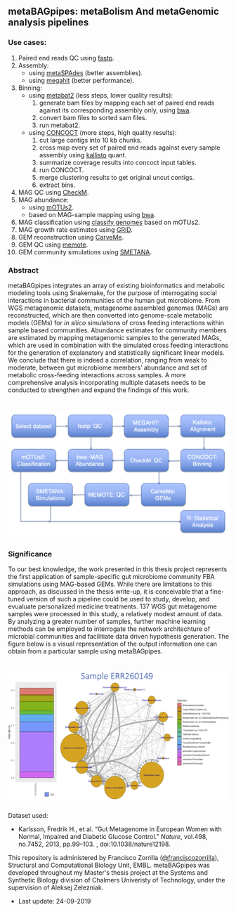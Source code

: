 ## metaBAGpipes: metaBolism And metaGenomic analysis pipelines

### Use cases:

1. Paired end reads QC using [fastp](https://github.com/OpenGene/fastp).
2. Assembly:
      * using [metaSPAdes](https://github.com/ablab/spades) (better assemblies).
      * using [megahit](https://github.com/voutcn/megahit) (better performance).
3. Binning:
      * using [metabat2](https://bitbucket.org/berkeleylab/metabat/src/master/) (less steps, lower quality results):
        1. generate bam files by mapping each set of paired end reads against its corresponding assembly only, using [bwa](https://github.com/lh3/bwa).
        2. convert bam files to sorted sam files.
        3. run metabat2.
      * using [CONCOCT](https://github.com/BinPro/CONCOCT) (more steps, high quality results):
        1. cut large contigs into 10 kb chunks.
        2. cross map every set of paired end reads against every sample assembly using [kallisto](https://github.com/pachterlab/kallisto) quant.
        3. summarize coverage results into concoct input tables.
        4. run CONCOCT.
        5. merge clustering results to get original uncut contigs.
        6. extract bins.
4. MAG QC using [CheckM](https://github.com/Ecogenomics/CheckM).
5. MAG abundance:
   * using [mOTUs2](https://github.com/motu-tool/mOTUs_v2).
   * based on MAG-sample mapping using [bwa](https://github.com/lh3/bwa).
6. MAG classification using [classify genomes](https://github.com/AlessioMilanese/classify-genomes) based on mOTUs2.
7. MAG growth rate estimates using [GRiD](https://github.com/ohlab/GRiD).
8. GEM reconstruction using [CarveMe](https://github.com/cdanielmachado/carveme).
9. GEM QC using [memote](https://github.com/opencobra/memote).
10. GEM community simulations using [SMETANA](https://github.com/cdanielmachado/smetana).

### Abstract
metaBAGpipes integrates an array of existing bioinformatics and metabolic modeling tools using Snakemake, for the purpose of interrogating social interactions in bacterial communities of the human gut microbiome. From WGS metagenomic datasets, metagenome assembled genomes (MAGs) are reconstructed, which are then converted into genome-scale metabolic models (GEMs) for *in silico* simulations of cross feeding interactions within sample based communities. Abundance estimates for community members are estimated by mapping metagenomic samples to the generated MAGs, which are used in combination with the simulated cross feeding interactions for the generation of explanatory and statistically significant linear models. We conclude that there is indeed a correlation, ranging from weak to moderate, between gut microbiome members’ abundance and set of metabolic cross-feeding interactions across samples. A more comprehensive analysis incorporating multiple datasets needs to be conducted to strengthen and expand the findings of this work.

# ![pipemap_v0.1.png](pipemap_v0.1.png)

### Significance

To our best knowledge, the work presented in this thesis project represents the first application of sample-specific gut microbiome community FBA simulations using MAG-based GEMs. While there are limitations to this approach, as discussed in the thesis write-up, it is conceivable that a fine-tuned version of such a pipeline could be used to study, develop, and evualuate personalized medicine treatments. 137 WGS gut metagenome samples were processed in this study, a relatively modest amount of data. By analyzing a greater number of samples, further machine learning methods can be employed to interrogate the network architechture of microbial communities and facilitiate data driven hypothesis generation. The figure below is a visual representation of the output information one can obtain from a particular sample using metaBAGpipes.

# ![ERR260149.png](ERR260149.png)

Dataset used:
  * Karlsson, Fredrik H., et al. “Gut Metagenome in European Women with Normal, Impaired and Diabetic Glucose Control.” *Nature*, vol.498, no.7452, 2013, pp.99–103. , doi:10.1038/nature12198.

This repository is administered by Francisco Zorrilla ([@franciscozorrilla](https://github.com/franciscozorrilla/)), Structural and Computational Biology Unit, EMBL. metaBAGpipes was developed throughout my Master's thesis project at the Systems and Synthetic Biology division of Chalmers Univeristy of Technology, under the supervision of Aleksej Zelezniak.

  * Last update: 24-09-2019

